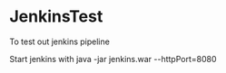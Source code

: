 # JenkinsTest
To test out jenkins pipeline

Start jenkins with 
java -jar jenkins.war --httpPort=8080
